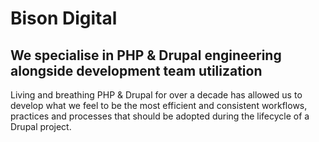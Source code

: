 
# Bison Digital

## We specialise in PHP & Drupal engineering alongside development team utilization

Living and breathing PHP & Drupal for over a decade has allowed us to develop what we feel to be the most
efficient and consistent workflows, practices and processes that should be adopted during the lifecycle of a Drupal project.
